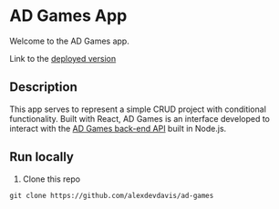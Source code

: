 # AD Games App

Welcome to the AD Games app. 

Link to the [deployed version](https://sensational-youtiao-ad9d0b.netlify.app/)

## Description

This app serves to represent a simple CRUD project with conditional functionality. Built with React, AD Games is an interface developed to interact with the [AD Games back-end API](https://github.com/alexdevdavis/ad-games) built in Node.js.

## Run locally

1. Clone this repo

```
git clone https://github.com/alexdevdavis/ad-games
```
